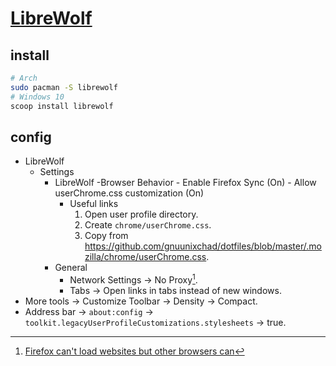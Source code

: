 # [LibreWolf](https://librewolf.net)

## install

```sh
# Arch
sudo pacman -S librewolf
# Windows 10
scoop install librewolf
```

## config

- LibreWolf
	- Settings
		- LibreWolf
			-Browser Behavior
				- Enable Firefox Sync (On)
				- Allow userChrome.css customization (On)
			- Useful links
				1. Open user profile directory.
				2. Create `chrome/userChrome.css`.
				3. Copy from https://github.com/gnuunixchad/dotfiles/blob/master/.mozilla/chrome/userChrome.css.
		- General
			- Network Settings → No Proxy[^1].
			- Tabs → Open links in tabs instead of new windows.
- More tools → Customize Toolbar → Density → Compact.
- Address bar → `about:config` → `toolkit.legacyUserProfileCustomizations.stylesheets` → true.

[^1]: [Firefox can't load websites but other browsers can](https://support.mozilla.org/en-US/kb/firefox-cant-load-websites-other-browsers-can)
